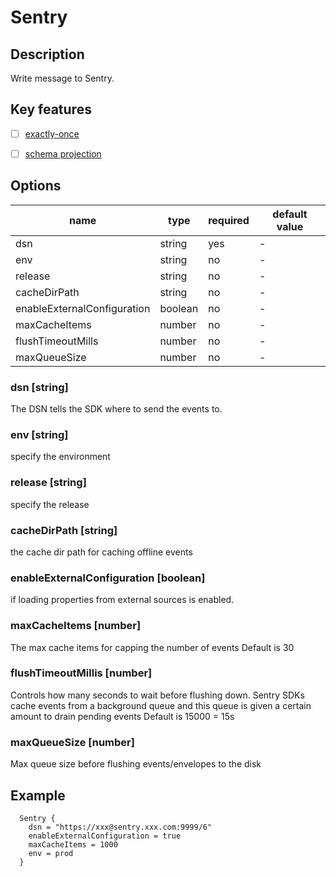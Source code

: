 # Sentry

## Description

Write message to Sentry.

## Key features

- [ ] [exactly-once](../../concept/connector-v2-features.md)
- [ ] [schema projection](../../concept/connector-v2-features.md)


## Options

| name                       | type    | required | default value |
|----------------------------|---------|----------| ------------- |
| dsn                        | string  | yes      | -             |
| env                        | string  | no       | -             |
| release                    | string  | no       | -             |
| cacheDirPath               | string  | no       | -             |
| enableExternalConfiguration | boolean | no       | -             |
| maxCacheItems              | number  | no       | -             |
| flushTimeoutMills          | number  | no       | -             |
| maxQueueSize               | number  | no       | -             |
### dsn [string]

The DSN tells the SDK where to send the events to.

### env [string]
specify the environment

### release [string]
specify the release

### cacheDirPath [string]
the cache dir path for caching offline events

### enableExternalConfiguration [boolean]
if loading properties from external sources is enabled.

### maxCacheItems [number]
The max cache items for capping the number of events Default is 30

### flushTimeoutMillis [number]
Controls how many seconds to wait before flushing down. Sentry SDKs cache events from a background queue and this queue is given a certain amount to drain pending events Default is 15000 = 15s

### maxQueueSize [number]
Max queue size before flushing events/envelopes to the disk

## Example
```
  Sentry {
    dsn = "https://xxx@sentry.xxx.com:9999/6"
    enableExternalConfiguration = true
    maxCacheItems = 1000
    env = prod
  }

```